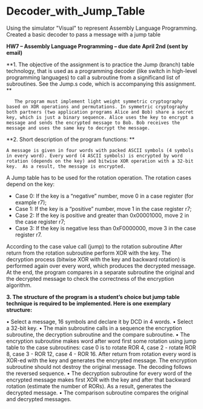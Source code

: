 # Decoder_with_Jump_Table
Using the simulator "Visual" to represent Assembly Language Programming.  Created a basic decoder to pass a message with a jump table


**HW7 – Assembly Language Programming – due date April 2nd (sent by email)**

**1.	The objective of the assignment is to practice the Jump (branch) table technology, that is used as a programming decoder (like switch in high-level programming languages) to call a subroutine from a significand list of subroutines. See the Jump.s code, which is accompanying this assignment.  **

       The program must implement light weight symmetric cryptography based on XOR operations and permutations. In symmetric cryptography both partners (two application programs Alice and Bob) share a secret key, which is just a binary sequence. Alice uses the key to encrypt a message and sends the encrypted message to Bob. Bob receives the message and uses the same key to decrypt the message.
 
**2.	Short description of the program functions: **

	A message is given in four words with packed ASCII symbols (4 symbols in every word). Every word (4 ASCII symbols) is encrypted by word rotation (depends on the key) and bitwise XOR operation with a 32-bit key.  As a result, the message is encrypted. 
A Jump table has to be used for the rotation operation. The rotation cases depend on the key:

-	Case 0: If the key is a “negative” number, move 0 in a case register (for example r7);
-	Case 1: If the key is a “positive” number, move 1 in the case register r7;
-	Case 2: If the key is positive and greater than 0x00001000, move 2 in the case register r7;
-	Case 3: If the key is negative less than 0xF0000000, move 3 in the case register r7.

According to the case value call (jump) to the rotation subroutine
After return from the rotation subroutine perform XOR with the key.
	The decryption process (bitwise XOR with the key and backward rotation) is performed again over every word, which produces the decrypted message. 
	At the end, the program compares in a separate subroutine the original and the decrypted message to check the correctness of the encryption algorithm.  

**3.	The structure of the program is a student’s choice but jump table technique is required to be implemented. Here is one exemplary structure:**


•	Select a message, 16 symbols and declare it by DCD in 4 words.
•	Select a 32-bit key.
•	The main subroutine calls in a sequence the encryption subroutine, the decryption subroutine and the compare subroutine.
•	The encryption subroutine makes word after word first some rotation using jump table to the case subroutines: case 0 is to rotate ROR 4, case 2 - rotate ROR 8, case 3 - ROR 12, case 4 - ROR 16. After return from rotation every word is XOR-ed with the key and generates the encrypted message. The encryption subroutine should not destroy the original message.
The decoding follows the reversed sequence. 
•	The decryption subroutine for every word of the encrypted message makes first XOR with the key and after that backward rotation (estimate the number of RORs). As a result, generates the decrypted message. 
•	The comparison subroutine compares the original and decrypted messages. 

